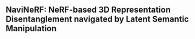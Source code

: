## NaviNeRF: NeRF-based 3D Representation Disentanglement navigated by Latent Semantic Manipulation
